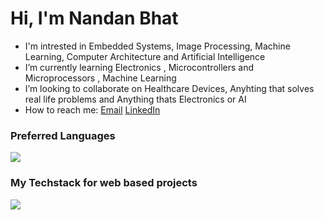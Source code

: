 Hi, I'm Nandan Bhat
==============

- I'm intrested in  Embedded Systems, Image Processing, Machine Learning, Computer Architecture and Artificial Intelligence
- I’m currently learning Electronics , Microcontrollers and Microprocessors , Machine Learning
- I’m looking to collaborate on Healthcare Devices, Anyhting that solves real life problems and Anything thats Electronics or AI
- How to reach me: [Email](nandanbhat735@gmail.com) [LinkedIn](https://www.linkedin.com/in/nandan-bhat-042764290/)

### Preferred Languages
<img src="https://skillicons.dev/icons?i=c,cpp,js" />

### My Techstack for web based projects 
<img src="https://skillicons.dev/icons?i=html,css,js,react" />
